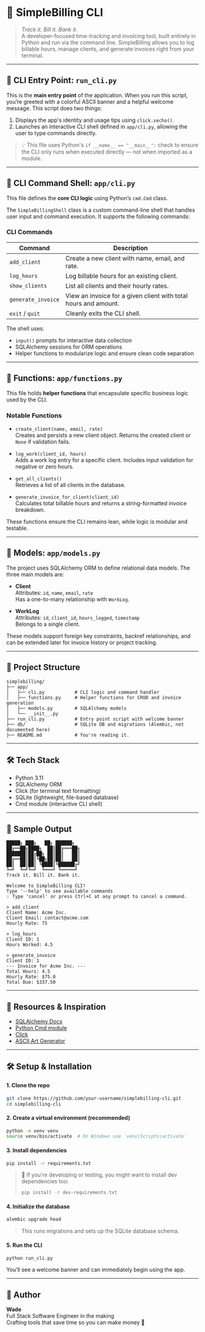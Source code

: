 # 💼 SimpleBilling CLI

> _Track it. Bill it. Bank it._  
A developer-focused time-tracking and invoicing tool, built entirely in Python and run via the command line. SimpleBilling allows you to log billable hours, manage clients, and generate invoices right from your terminal.

---

## 🚀 CLI Entry Point: `run_cli.py`

This is the **main entry point** of the application. When you run this script, you’re greeted with a colorful ASCII banner and a helpful welcome message. This script does two things:

1. Displays the app's identity and usage tips using `click.secho()`.
2. Launches an interactive CLI shell defined in `app/cli.py`, allowing the user to type commands directly.

> 💡 This file uses Python's `if __name__ == "__main__":` check to ensure the CLI only runs when executed directly — not when imported as a module.

---

## 🧠 CLI Command Shell: `app/cli.py`

This file defines the **core CLI logic** using Python’s `cmd.Cmd` class.

The `SimpleBillingShell` class is a custom command-line shell that handles user input and command execution. It supports the following commands:

### CLI Commands

| Command       | Description                                                                 |
|---------------|-----------------------------------------------------------------------------|
| `add_client`  | Create a new client with name, email, and rate.                            |
| `log_hours`   | Log billable hours for an existing client.                                 |
| `show_clients`| List all clients and their hourly rates.                                   |
| `generate_invoice` | View an invoice for a given client with total hours and amount.       |
| `exit` / `quit` | Cleanly exits the CLI shell.                                              |

The shell uses:
- `input()` prompts for interactive data collection
- SQLAlchemy sessions for ORM operations
- Helper functions to modularize logic and ensure clean code separation

---

## 🔧 Functions: `app/functions.py`

This file holds **helper functions** that encapsulate specific business logic used by the CLI.

### Notable Functions

- `create_client(name, email, rate)`  
  Creates and persists a new client object. Returns the created client or `None` if validation fails.

- `log_work(client_id, hours)`  
  Adds a work log entry for a specific client. Includes input validation for negative or zero hours.

- `get_all_clients()`  
  Retrieves a list of all clients in the database.

- `generate_invoice_for_client(client_id)`  
  Calculates total billable hours and returns a string-formatted invoice breakdown.

These functions ensure the CLI remains lean, while logic is modular and testable.

---

## 🧬 Models: `app/models.py`

The project uses SQLAlchemy ORM to define relational data models. The three main models are:

- **Client**  
  Attributes: `id`, `name`, `email`, `rate`  
  Has a one-to-many relationship with `WorkLog`.

- **WorkLog**  
  Attributes: `id`, `client_id`, `hours_logged`, `timestamp`  
  Belongs to a single client.

These models support foreign key constraints, backref relationships, and can be extended later for invoice history or project tracking.

---

## 📁 Project Structure

```
simplebilling/
├── app/
│   ├── cli.py           # CLI logic and command handler
│   ├── functions.py     # Helper functions for CRUD and invoice generation
│   ├── models.py        # SQLAlchemy models
│   └── __init__.py
├── run_cli.py           # Entry point script with welcome banner
├── db/                  # SQLite DB and migrations (Alembic, not documented here)
├── README.md            # You're reading it.
```

---

## 🛠️ Tech Stack

- Python 3.11
- SQLAlchemy ORM
- Click (for terminal text formatting)
- SQLite (lightweight, file-based database)
- Cmd module (interactive CLI shell)

---

## 🧾 Sample Output

```
█████╗ ███╗   ██╗ ██████╗ 
██╔══██╗████╗  ██║██╔═══██╗
███████║██╔██╗ ██║██║   ██║
██╔══██║██║╚██╗██║██║   ██║
██║  ██║██║ ╚████║╚██████╔╝
╚═╝  ╚═╝╚═╝  ╚═══╝ ╚═════╝ 
Track it. Bill it. Bank it.

Welcome to SimpleBilling CLI!
Type '--help' to see available commands
💡 Type 'cancel' or press Ctrl+C at any prompt to cancel a command.

> add_client
Client Name: Acme Inc.
Client Email: contact@acme.com
Hourly Rate: 75

> log_hours
Client ID: 1
Hours Worked: 4.5

> generate_invoice
Client ID: 1
--- Invoice for Acme Inc. ---
Total Hours: 4.5
Hourly Rate: $75.0
Total Due: $337.50
```

---

## 🔗 Resources & Inspiration

- [SQLAlchemy Docs](https://docs.sqlalchemy.org/)
- [Python Cmd module](https://docs.python.org/3/library/cmd.html)
- [Click](https://click.palletsprojects.com/)
- [ASCII Art Generator](https://patorjk.com/software/taag/)

---
## 🛠️ Setup & Installation

#### 1. **Clone the repo**

```bash
git clone https://github.com/your-username/simplebilling-cli.git
cd simplebilling-cli
```

#### 2. **Create a virtual environment (recommended)**

```bash
python -m venv venv
source venv/bin/activate  # On Windows use `venv\Scripts\activate`
```

#### 3. **Install dependencies**

```bash
pip install -r requirements.txt
```

> 🧪 If you're developing or testing, you might want to install dev dependencies too:
> 
> ```bash
> pip install -r dev-requirements.txt
> ```

#### 4. **Initialize the database**

```bash
alembic upgrade head
```

> This runs migrations and sets up the SQLite database schema.

#### 5. **Run the CLI**

```bash
python run_cli.py
```

You’ll see a welcome banner and can immediately begin using the app.

---




## 👤 Author

**Wade**  
Full Stack Software Engineer in the making  
Crafting tools that save time so you can make money 💸
